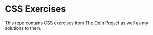 # CSS Exercises

This repo contains CSS exercises from [The Odin Project](https://www.theodinproject.com) as well as my solutions to them.
